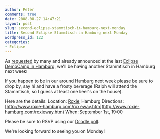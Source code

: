 ```yaml
---
author: Peter
comments: true
date: 2008-08-27 14:47:21
layout: post
slug: second-eclipse-stammtisch-in-hamburg-next-monday
title: Second Eclipse Stammtisch in Hamburg next Monday
wordpress_id: 122
categories:
- Eclipse
---
```


As [requested](http://www.peterfriese.de/eclipse-stammtisch-hamburg-recap/#comments) by many and already announced at the last [Eclipse DemoCamp in Hamburg](http://www.peterfriese.de/eclipse-democamp-hamburg-review/), we'll be having another Stammtisch in Hamburg next week!

If you happen to be in our around Hamburg next week please be sure to drop by, say hi and have a frosty beverage (Ralph will attend the Stammtisch, so I guess at least one beer's on the house).

Here are the details:
Location: [Roxie](http://www.roxie-hamburg.com), Hamburg
Directions: [http://www.roxie-hamburg.com/roxieway.htm](http://www.roxie-hamburg.com/roxieway.htm)
When: September 1st, 19:00

Please be sure to RSVP using our [Doodle poll](http://www.doodle.de/5k7x7e83mbd9p24i).

We're looking forward to seeing you on Monday!


